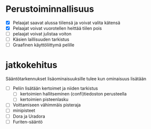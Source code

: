 # Perustoiminnallisuus
- [x] Pelaajat saavat alussa tiilensä ja voivat valita kätensä
- [x] Pelaajat voivat vuorotellen heittää tiilen pois
- [ ] pelaajat voivat julistaa voiton
- [ ] Käsien laillisuuden tarkistus
- [ ] Graafinen käyttöliittymä pelille

# jatkokehitus
Sääntötarkennukset lisäominaisuuksille tulee kun ominaisuus lisätään
- [ ] Peliin lisätään kertoimet ja niiden tarkistus
  - [ ] kertoimien hallitseminen (confi)tiedoston perusteella
  - [ ] kertoimien pisteenlasku
- [ ] Voittamiseen vähimmäis pisteraja
- [ ] minipisteet
- [ ] Dora ja Uradora
- [ ] Furiten-sääntö
